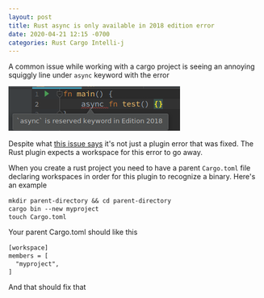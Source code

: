 ```yaml
---
layout: post
title: Rust async is only available in 2018 edition error
date: 2020-04-21 12:15 -0700
categories: Rust Cargo Intelli-j
---
```


A common issue while working with a cargo project is seeing an annoying squiggly line under `async` keyword with the error

<img src="/assets/posts/2020-04-21-rust-async-is-only-available-in-2018-edition-error.md/error.png" alt="async error" />

Despite what [this issue says](https://github.com/intellij-rust/intellij-rust/issues/4382) it's not just a plugin error that was fixed. The Rust plugin expects a workspace for this error to go away.

When you create a rust project you need to have a parent `Cargo.toml` file declaring workspaces in order for this plugin to recognize a binary. Here's an example

```
mkdir parent-directory && cd parent-directory
cargo bin --new myproject
touch Cargo.toml
```

Your parent Cargo.toml should like this

```
[workspace]
members = [
  "myproject",
]
```

And that should fix that
